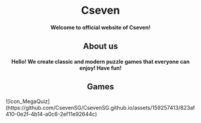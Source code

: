 <h1 align="center">Cseven</h1>
<h4 align="center">Welcome to official website of Cseven!</h4>

<h2 align="center">About us</h2>
<h4 align="center">Hello! We create classic and modern puzzle games that everyone can enjoy! Have fun!</h4>

<h2 align="center">Games</h2>
![Icon_MegaQuiz](https://github.com/CsevenSG/CsevenSG.github.io/assets/159257413/823af410-0e2f-4b14-a0c6-2ef11e92644c)



